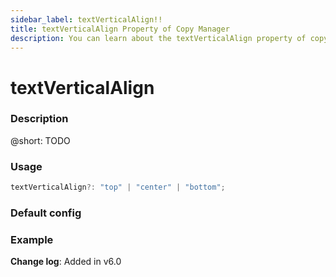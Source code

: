 ```yaml
---
sidebar_label: textVerticalAlign!!
title: textVerticalAlign Property of Copy Manager
description: You can learn about the textVerticalAlign property of copy manager in the documentation of the DHTMLX JavaScript Diagram library. Browse developer guides and API reference, try out code examples and live demos, and download a free 30-day evaluation version of DHTMLX Diagram.
---
```


# textVerticalAlign

### Description

@short: TODO

### Usage

~~~js
textVerticalAlign?: "top" | "center" | "bottom";
~~~

### Default config



### Example




**Change log**: Added in v6.0
